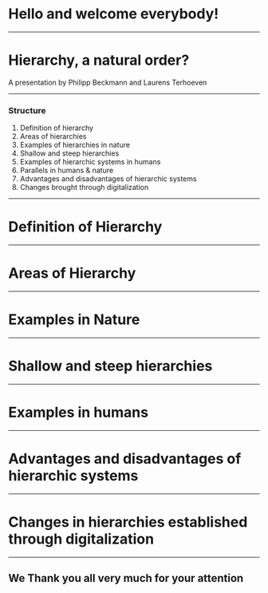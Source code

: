# Hello and welcome everybody!

---

# Hierarchy, a natural order?

A presentation by Philipp Beckmann and Laurens Terhoeven

---

### Structure

1. Definition of hierarchy
1. Areas of hierarchies
1. Examples of hierarchies in nature
1. Shallow and steep hierarchies
1. Examples of hierarchic systems in humans
1. Parallels in humans & nature
1. Advantages and disadvantages of hierarchic systems
1. Changes brought through digitalization

---

# Definition of Hierarchy

---

# Areas of Hierarchy

---

# Examples in Nature

---

# Shallow and steep hierarchies

---

# Examples in humans

---

# Advantages and disadvantages of hierarchic systems

---

# Changes in hierarchies established through digitalization

---

## We Thank you all very much for your attention